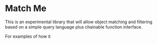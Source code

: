 # Match Me

This is an experimental library that will allow object matching and filtering based on a simple query language plus chainable function interface.  

For examples of how it 

